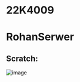 # 22K4009
# RohanSerwer
## Scratch:


![image](https://github.com/rohan-serwer/PFLAB23/assets/142867575/97c90cac-cb86-4cbf-91e8-39d52da17a7b)
